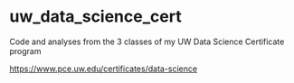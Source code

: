 # uw_data_science_cert
Code and analyses from the 3 classes of my UW Data Science Certificate program

https://www.pce.uw.edu/certificates/data-science

